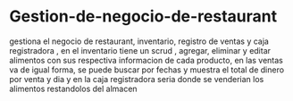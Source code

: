 # Gestion-de-negocio-de-restaurant
gestiona el negocio de restaurant, inventario, registro de ventas y caja registradora , en el inventario tiene un scrud , agregar, eliminar y editar alimentos con sus respectiva
informacion de cada producto, en las ventas va de igual forma, se puede buscar por fechas y muestra el total de dinero por venta y dia y en la caja registradora seria donde 
se venderian los alimentos restandolos del almacen
